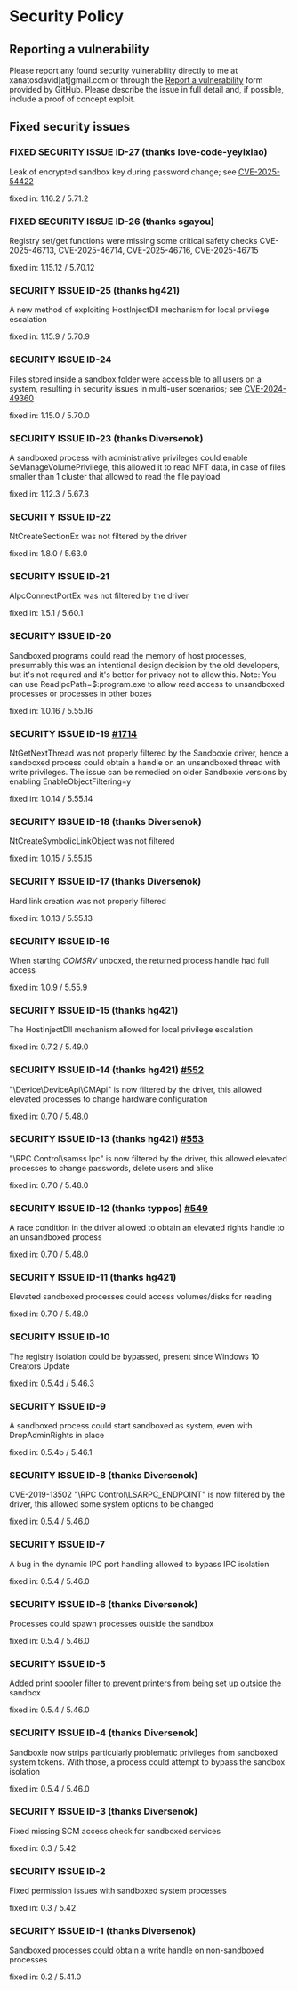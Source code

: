 # Security Policy

## Reporting a vulnerability

Please report any found security vulnerability directly to me at xanatosdavid[at]gmail.com or through the [Report a vulnerability](https://github.com/sandboxie-plus/Sandboxie/security/advisories/new) form provided by GitHub. Please describe the issue in full detail and, if possible, include a proof of concept exploit.

## Fixed security issues

### FIXED SECURITY ISSUE ID-27 (thanks love-code-yeyixiao)
Leak of encrypted sandbox key during password change; see [CVE-2025-54422](https://github.com/sandboxie-plus/Sandboxie/security/advisories/GHSA-jp7r-vgv9-43p7)

fixed in: 1.16.2 / 5.71.2

### FIXED SECURITY ISSUE ID-26 (thanks sgayou)
Registry set/get functions were missing some critical safety checks CVE-2025-46713, CVE-2025-46714, CVE-2025-46716, CVE-2025-46715

fixed in: 1.15.12 / 5.70.12

### SECURITY ISSUE ID-25 (thanks hg421)
A new method of exploiting HostInjectDll mechanism for local privilege escalation

fixed in: 1.15.9 / 5.70.9

### SECURITY ISSUE ID-24
Files stored inside a sandbox folder were accessible to all users on a system, resulting in security issues in multi-user scenarios; see [CVE-2024-49360](https://github.com/sandboxie-plus/Sandboxie/security/advisories/GHSA-4chj-3c28-gvmp)

fixed in: 1.15.0 / 5.70.0

### SECURITY ISSUE ID-23 (thanks Diversenok)
A sandboxed process with administrative privileges could enable SeManageVolumePrivilege, this allowed it to read MFT data, in case of files smaller than 1 cluster that allowed to read the file payload

fixed in: 1.12.3 / 5.67.3

### SECURITY ISSUE ID-22
NtCreateSectionEx was not filtered by the driver

fixed in: 1.8.0 / 5.63.0

### SECURITY ISSUE ID-21
AlpcConnectPortEx was not filtered by the driver

fixed in: 1.5.1 / 5.60.1

### SECURITY ISSUE ID-20
Sandboxed programs could read the memory of host processes, presumably this was an intentional design decision by the old developers, but it's not required and it's better for privacy not to allow this. Note: You can use ReadIpcPath=$:program.exe to allow read access to unsandboxed processes or processes in other boxes

fixed in: 1.0.16 / 5.55.16

### SECURITY ISSUE ID-19 [#1714](https://github.com/sandboxie-plus/Sandboxie/issues/1714)
NtGetNextThread was not properly filtered by the Sandboxie driver, hence a sandboxed process could obtain a handle on an unsandboxed thread with write privileges. The issue can be remedied on older Sandboxie versions by enabling EnableObjectFiltering=y

fixed in: 1.0.14 / 5.55.14

### SECURITY ISSUE ID-18 (thanks Diversenok)
NtCreateSymbolicLinkObject was not filtered

fixed in: 1.0.15 / 5.55.15

### SECURITY ISSUE ID-17 (thanks Diversenok)
Hard link creation was not properly filtered

fixed in: 1.0.13 / 5.55.13

### SECURITY ISSUE ID-16
When starting *COMSRV* unboxed, the returned process handle had full access

fixed in: 1.0.9 / 5.55.9

### SECURITY ISSUE ID-15 (thanks hg421)
The HostInjectDll mechanism allowed for local privilege escalation

fixed in: 0.7.2 / 5.49.0

### SECURITY ISSUE ID-14 (thanks hg421) [#552](https://github.com/sandboxie-plus/Sandboxie/issues/552)
"\Device\DeviceApi\CMApi" is now filtered by the driver, this allowed elevated processes to change hardware configuration

fixed in: 0.7.0 / 5.48.0

### SECURITY ISSUE ID-13 (thanks hg421) [#553](https://github.com/sandboxie-plus/Sandboxie/issues/553)
"\RPC Control\samss lpc" is now filtered by the driver, this allowed elevated processes to change passwords, delete users and alike

fixed in: 0.7.0 / 5.48.0

### SECURITY ISSUE ID-12 (thanks typpos) [#549](https://github.com/sandboxie-plus/Sandboxie/pull/549)
A race condition in the driver allowed to obtain an elevated rights handle to an unsandboxed process

fixed in: 0.7.0 / 5.48.0

### SECURITY ISSUE ID-11 (thanks hg421)
Elevated sandboxed processes could access volumes/disks for reading

fixed in: 0.7.0 / 5.48.0

### SECURITY ISSUE ID-10
The registry isolation could be bypassed, present since Windows 10 Creators Update

fixed in: 0.5.4d / 5.46.3

### SECURITY ISSUE ID-9
A sandboxed process could start sandboxed as system, even with DropAdminRights in place

fixed in: 0.5.4b / 5.46.1

### SECURITY ISSUE ID-8 (thanks Diversenok)
CVE-2019-13502 "\RPC Control\LSARPC_ENDPOINT" is now filtered by the driver, this allowed some system options to be changed

fixed in: 0.5.4 / 5.46.0

### SECURITY ISSUE ID-7
A bug in the dynamic IPC port handling allowed to bypass IPC isolation

fixed in: 0.5.4 / 5.46.0

### SECURITY ISSUE ID-6 (thanks Diversenok)
Processes could spawn processes outside the sandbox

fixed in: 0.5.4 / 5.46.0

### SECURITY ISSUE ID-5
Added print spooler filter to prevent printers from being set up outside the sandbox

fixed in: 0.5.4 / 5.46.0

### SECURITY ISSUE ID-4 (thanks Diversenok)
Sandboxie now strips particularly problematic privileges from sandboxed system tokens. With those, a process could attempt to bypass the sandbox isolation

fixed in: 0.5.4 / 5.46.0

### SECURITY ISSUE ID-3 (thanks Diversenok)
Fixed missing SCM access check for sandboxed services

fixed in: 0.3 / 5.42

### SECURITY ISSUE ID-2
Fixed permission issues with sandboxed system processes

fixed in: 0.3 / 5.42

### SECURITY ISSUE ID-1 (thanks Diversenok)
Sandboxed processes could obtain a write handle on non-sandboxed processes

fixed in: 0.2 / 5.41.0
